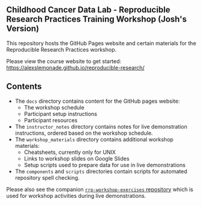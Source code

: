 ## Childhood Cancer Data Lab - Reproducible Research Practices Training Workshop (Josh's Version)


This repository hosts the GitHub Pages website and certain materials for the Reproducible Research Practices workshop.

Please view the course website to get started: https://alexslemonade.github.io/reproducible-research/


## Contents

* The `docs` directory contains content for the GitHub pages website:
  * The workshop schedule
  * Participant setup instructions
  * Participant resources
* The `instructor_notes` directory contains notes for live demonstration instructions, ordered based on the workshop schedule.
* The `workshop_materials` directory contains additional workshop materials:
  * Cheatsheets, currently only for UNIX
  * Links to workshop slides on Google Slides
  * Setup scripts used to prepare data for use in live demonstrations
* The `components` and `scripts` directories contain scripts for automated repository spell checking.


Please also see the companion [`rrp-workshop-exercises` repository](https://github.com/AlexsLemonade/rrp-workshop-exercises/) which is used for workshop activities during live demonstrations.

